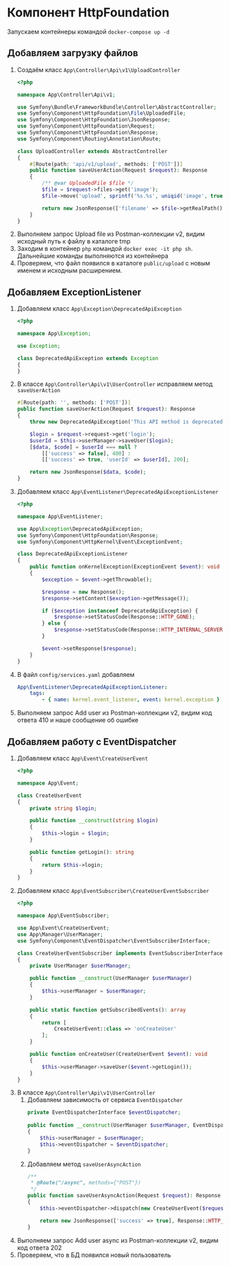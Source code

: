 # Компонент HttpFoundation

Запускаем контейнеры командой `docker-compose up -d`

## Добавляем загрузку файлов

1. Создаём класс `App\Controller\Api\v1\UploadController`
    ```php
    <?php
    
    namespace App\Controller\Api\v1;
    
    use Symfony\Bundle\FrameworkBundle\Controller\AbstractController;
    use Symfony\Component\HttpFoundation\File\UploadedFile;
    use Symfony\Component\HttpFoundation\JsonResponse;
    use Symfony\Component\HttpFoundation\Request;
    use Symfony\Component\HttpFoundation\Response;
    use Symfony\Component\Routing\Annotation\Route;
    
    class UploadController extends AbstractController
    {
        #[Route(path: 'api/v1/upload', methods: ['POST'])]
        public function saveUserAction(Request $request): Response
        {
            /** @var UploadedFile $file */
            $file = $request->files->get('image');
            $file->move('upload', sprintf('%s.%s', uniqid('image', true), $file->getClientOriginalExtension()));
    
            return new JsonResponse(['filename' => $file->getRealPath()]);
        }
    }
    ```
2. Выполняем запрос Upload file из Postman-коллекции v2, видим исходный путь к файлу в каталоге tmp
3. Заходим в контейнер `php` командой `docker exec -it php sh`. Дальнейшие команды выполняются из контейнера
4. Проверяем, что файл появился в каталоге `public/upload` с новым именем и исходным расширением.

## Добавляем ExceptionListener

1. Добавляем класс `App\Exception\DeprecatedApiException`
    ```php
    <?php
    
    namespace App\Exception;
   
    use Exception;
    
    class DeprecatedApiException extends Exception
    {
    }
    ```
2. В классе `App\Controller\Api\v1\UserController` исправляем метод `saveUserAction`
    ```php
    #[Route(path: '', methods: ['POST'])]
    public function saveUserAction(Request $request): Response
    {
        throw new DeprecatedApiException('This API method is deprecated');

        $login = $request->request->get('login');
        $userId = $this->userManager->saveUser($login);
        [$data, $code] = $userId === null ?
            [['success' => false], 400] :
            [['success' => true, 'userId' => $userId], 200];

        return new JsonResponse($data, $code);
    }
    ```
3. Добавляем класс `App\EventListener\DeprecatedApiExceptionListener`
    ```php
    <?php
    
    namespace App\EventListener;
    
    use App\Exception\DeprecatedApiException;
    use Symfony\Component\HttpFoundation\Response;
    use Symfony\Component\HttpKernel\Event\ExceptionEvent;
    
    class DeprecatedApiExceptionListener
    {
        public function onKernelException(ExceptionEvent $event): void
        {
            $exception = $event->getThrowable();
    
            $response = new Response();
            $response->setContent($exception->getMessage());
    
            if ($exception instanceof DeprecatedApiException) {
                $response->setStatusCode(Response::HTTP_GONE);
            } else {
                $response->setStatusCode(Response::HTTP_INTERNAL_SERVER_ERROR);
            }
    
            $event->setResponse($response);
        }
    }
    ```
4. В файл `config/services.yaml` добавляем
    ```yaml
    App\EventListener\DeprecatedApiExceptionListener:
        tags:
            - { name: kernel.event_listener, event: kernel.exception }
    ```
5. Выполняем запрос Add user из Postman-коллекции v2, видим код ответа 410 и наше сообщение об ошибке

## Добавляем работу с EventDispatcher

1. Добавляем класс `App\Event\CreateUserEvent`
    ```php
    <?php
    
    namespace App\Event;
    
    class CreateUserEvent
    {
        private string $login;
    
        public function __construct(string $login)
        {
            $this->login = $login;
        }
    
        public function getLogin(): string
        {
            return $this->login;
        }
    }
    ```
2. Добавляем класс `App\EventSubscriber\CreateUserEventSubscriber`
    ```php
    <?php
    
    namespace App\EventSubscriber;
    
    use App\Event\CreateUserEvent;
    use App\Manager\UserManager;
    use Symfony\Component\EventDispatcher\EventSubscriberInterface;
    
    class CreateUserEventSubscriber implements EventSubscriberInterface
    {
        private UserManager $userManager;
    
        public function __construct(UserManager $userManager)
        {
            $this->userManager = $userManager;
        }
    
        public static function getSubscribedEvents(): array
        {
            return [
                CreateUserEvent::class => 'onCreateUser'
            ];
        }
    
        public function onCreateUser(CreateUserEvent $event): void
        {
            $this->userManager->saveUser($event->getLogin());
        }
    }
    ```
3. В классе `App\Controller\Api\v1\UserController`
    1. Добавляем зависимость от сервиса `EventDispatcher`
        ```php
        private EventDispatcherInterface $eventDispatcher;
      
        public function __construct(UserManager $userManager, EventDispatcherInterface $eventDispatcher)
        {
            $this->userManager = $userManager;
            $this->eventDispatcher = $eventDispatcher;
        }
        ```
    1. Добавляем метод `saveUserAsyncAction`
        ```php
        /**
         * @Route("/async", methods={"POST"})
         */
        public function saveUserAsyncAction(Request $request): Response
        {
            $this->eventDispatcher->dispatch(new CreateUserEvent($request->request->get('login')));
   
            return new JsonResponse(['success' => true], Response::HTTP_ACCEPTED);
        }
        ```
4. Выполняем запрос Add user async из Postman-коллекции v2, видим код ответа 202
5. Проверяем, что в БД появился новый пользователь
